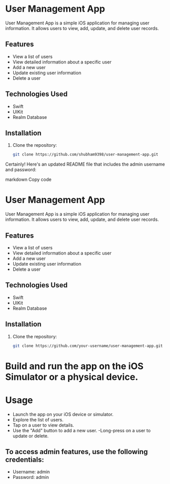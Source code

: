 # User Management App

User Management App is a simple iOS application for managing user information. It allows users to view, add, update, and delete user records.

## Features

- View a list of users
- View detailed information about a specific user
- Add a new user
- Update existing user information
- Delete a user

## Technologies Used

- Swift
- UIKit
- Realm Database

## Installation

1. Clone the repository:

   ```bash
   git clone https://github.com/shubham9398/user-management-app.git


Certainly! Here's an updated README file that includes the admin username and password:

markdown
Copy code
# User Management App

User Management App is a simple iOS application for managing user information. It allows users to view, add, update, and delete user records.

## Features

- View a list of users
- View detailed information about a specific user
- Add a new user
- Update existing user information
- Delete a user

## Technologies Used

- Swift
- UIKit
- Realm Database

## Installation

1. Clone the repository:

   ```bash
   git clone https://github.com/your-username/user-management-app.git
   

# Build and run the app on the iOS Simulator or a physical device.

# Usage
- Launch the app on your iOS device or simulator.
- Explore the list of users.
- Tap on a user to view details.
- Use the "Add" button to add a new user.
-Long-press on a user to update or delete.

## To access admin features, use the following credentials:
- Username: admin
- Password: admin


